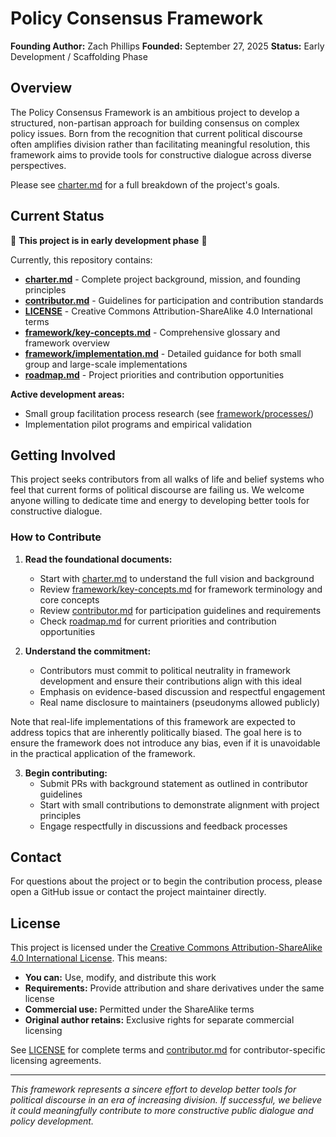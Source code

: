 # Policy Consensus Framework

**Founding Author:** Zach Phillips
**Founded:** September 27, 2025
**Status:** Early Development / Scaffolding Phase

## Overview

The Policy Consensus Framework is an ambitious project to develop a structured, non-partisan approach for building consensus on complex policy issues. Born from the recognition that current political discourse often amplifies division rather than facilitating meaningful resolution, this framework aims to provide tools for constructive dialogue across diverse perspectives.

Please see [charter.md](charter.md) for a full breakdown of the project's goals.

## Current Status

🚧 **This project is in early development phase** 🚧

Currently, this repository contains:
- **[charter.md](charter.md)** - Complete project background, mission, and founding principles
- **[contributor.md](contributor.md)** - Guidelines for participation and contribution standards
- **[LICENSE](LICENSE)** - Creative Commons Attribution-ShareAlike 4.0 International terms
- **[framework/key-concepts.md](framework/key-concepts.md)** - Comprehensive glossary and framework overview
- **[framework/implementation.md](framework/implementation.md)** - Detailed guidance for both small group and large-scale implementations
- **[roadmap.md](roadmap.md)** - Project priorities and contribution opportunities

**Active development areas:**
- Small group facilitation process research (see [framework/processes/](framework/processes/))
- Implementation pilot programs and empirical validation

## Getting Involved

This project seeks contributors from all walks of life and belief systems who feel that current forms of political discourse are failing us. We welcome anyone willing to dedicate time and energy to developing better tools for constructive dialogue.

### How to Contribute

1. **Read the foundational documents:**
   - Start with [charter.md](charter.md) to understand the full vision and background
   - Review [framework/key-concepts.md](framework/key-concepts.md) for framework terminology and core concepts
   - Review [contributor.md](contributor.md) for participation guidelines and requirements
   - Check [roadmap.md](roadmap.md) for current priorities and contribution opportunities

2. **Understand the commitment:**
   - Contributors must commit to political neutrality in framework development and ensure their contributions align with this ideal
   - Emphasis on evidence-based discussion and respectful engagement
   - Real name disclosure to maintainers (pseudonyms allowed publicly)

Note that real-life implementations of this framework are expected to address topics that are inherently politically biased. The goal here is to ensure the framework does not introduce any bias, even if it is unavoidable in the practical application of the framework.

3. **Begin contributing:**
   - Submit PRs with background statement as outlined in contributor guidelines
   - Start with small contributions to demonstrate alignment with project principles
   - Engage respectfully in discussions and feedback processes

## Contact

For questions about the project or to begin the contribution process, please open a GitHub issue or contact the project maintainer directly.

## License

This project is licensed under the [Creative Commons Attribution-ShareAlike 4.0 International License](LICENSE). This means:

- **You can:** Use, modify, and distribute this work
- **Requirements:** Provide attribution and share derivatives under the same license
- **Commercial use:** Permitted under the ShareAlike terms
- **Original author retains:** Exclusive rights for separate commercial licensing

See [LICENSE](LICENSE) for complete terms and [contributor.md](contributor.md) for contributor-specific licensing agreements.

---

*This framework represents a sincere effort to develop better tools for political discourse in an era of increasing division. If successful, we believe it could meaningfully contribute to more constructive public dialogue and policy development.*